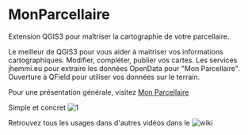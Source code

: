# MonParcellaire
Extension QGIS3 pour maîtriser la cartographie de votre parcellaire.

Le meilleur de QGIS3 pour vous aider à maitriser vos informations cartographiques.
Modifier, compléter, publier vos cartes.
Les services jhemmi.eu pour extraire les données OpenData pour "Mon Parcellaire".
Ouverture à QField pour utiliser vos données sur le terrain.

Pour une présentation générale, visitez [Mon Parcellaire](https://www.ma-sentinelle.eu/Services/mon-parcellaire)

Simple et concret ![1](https://github.com/jhemmi/MonParcellaire/blob/master/mon_parcellaire.gif)

Retrouvez tous les usages dans d'autres vidéos dans le ![wiki](https://github.com/jhemmi/MonParcellaire/wiki)
